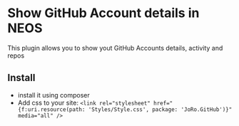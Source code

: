 # Show GitHub Account details in NEOS

This plugin allows you to show yout GitHub Accounts details, activity and repos

## Install

* install it using composer
* Add css to your site: ```<link rel="stylesheet" href="{f:uri.resource(path: 'Styles/Style.css', package: 'JoRo.GitHub')}" media="all" />```